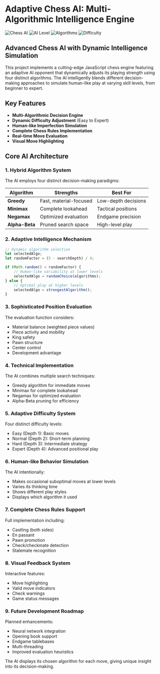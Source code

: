 # Adaptive Chess AI: Multi-Algorithmic Intelligence Engine

![Chess AI](https://img.shields.io/badge/Game-Chess-blue)
![AI Level](https://img.shields.io/badge/AI-Adaptive-green)
![Algorithms](https://img.shields.io/badge/Algorithms-4-brightgreen)
![Difficulty](https://img.shields.io/badge/Difficulty-4_levels-orange)

## Advanced Chess AI with Dynamic Intelligence Simulation

This project implements a cutting-edge JavaScript chess engine featuring an adaptive AI opponent that dynamically adjusts its playing strength using four distinct algorithms. The AI intelligently blends different decision-making approaches to simulate human-like play at varying skill levels, from beginner to expert.

## Key Features

- **Multi-Algorithmic Decision Engine**
- **Dynamic Difficulty Adjustment** (Easy to Expert)
- **Human-like Imperfection Simulation**
- **Complete Chess Rules Implementation**
- **Real-time Move Evaluation**
- **Visual Move Highlighting**

## Core AI Architecture

### 1. Hybrid Algorithm System
The AI employs four distinct decision-making paradigms:

| Algorithm | Strengths | Best For |
|-----------|----------|----------|
| **Greedy** | Fast, material-focused | Low-depth decisions |
| **Minimax** | Complete lookahead | Tactical positions |
| **Negamax** | Optimized evaluation | Endgame precision |
| **Alpha-Beta** | Pruned search space | High-level play |

### 2. Adaptive Intelligence Mechanism
```javascript
// Dynamic algorithm selection
let selectedAlgo;
let randomFactor = (5 - searchDepth) / 4;

if (Math.random() < randomFactor) {
    // Human-like variability at lower levels
    selectedAlgo = randomChoice(algorithms); 
} else {
    // Optimal play at higher levels
    selectedAlgo = strongestAlgorithm();
}
```

### 3. Sophisticated Position Evaluation
The evaluation function considers:
- Material balance (weighted piece values)
- Piece activity and mobility
- King safety
- Pawn structure
- Center control
- Development advantage

### 4. Technical Implementation
The AI combines multiple search techniques:
- Greedy algorithm for immediate moves
- Minimax for complete lookahead
- Negamax for optimized evaluation
- Alpha-Beta pruning for efficiency

### 5. Adaptive Difficulty System
Four distinct difficulty levels:
- Easy (Depth 1): Basic moves
- Normal (Depth 2): Short-term planning
- Hard (Depth 3): Intermediate strategy
- Expert (Depth 4): Advanced positional play

### 6. Human-like Behavior Simulation
The AI intentionally:
- Makes occasional suboptimal moves at lower levels
- Varies its thinking time
- Shows different play styles
- Displays which algorithm it used

### 7. Complete Chess Rules Support
Full implementation including:
- Castling (both sides)
- En passant
- Pawn promotion
- Check/checkmate detection
- Stalemate recognition

### 8. Visual Feedback System
Interactive features:
- Move highlighting
- Valid move indicators
- Check warnings
- Game status messages

### 9. Future Development Roadmap
Planned enhancements:
- Neural network integration
- Opening book support
- Endgame tablebases
- Multi-threading
- Improved evaluation heuristics

The AI displays its chosen algorithm for each move, giving unique insight into its decision-making.
